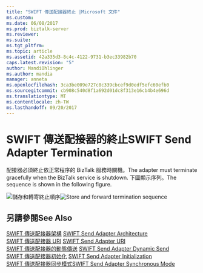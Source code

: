 ```yaml
---
title: "SWIFT 傳送配接器終止 |Microsoft 文件"
ms.custom: 
ms.date: 06/08/2017
ms.prod: biztalk-server
ms.reviewer: 
ms.suite: 
ms.tgt_pltfrm: 
ms.topic: article
ms.assetid: 42a335d3-8c4c-4122-9731-b3ec33982b70
caps.latest.revision: "5"
author: MandiOhlinger
ms.author: mandia
manager: anneta
ms.openlocfilehash: 3ca3be009e727c8c339cbcef9d0edf5efc60efb0
ms.sourcegitcommit: cb908c540d8f1a692d01dc8f313e16cb4b4e696d
ms.translationtype: MT
ms.contentlocale: zh-TW
ms.lasthandoff: 09/20/2017
---
```

# <a name="swift-send-adapter-termination"></a><span data-ttu-id="18a08-102">SWIFT 傳送配接器的終止</span><span class="sxs-lookup"><span data-stu-id="18a08-102">SWIFT Send Adapter Termination</span></span>
<span data-ttu-id="18a08-103">配接器必須終止依正常程序的 BizTalk 服務時關機。</span><span class="sxs-lookup"><span data-stu-id="18a08-103">The adapter must terminate gracefully when the BizTalk service is shutdown.</span></span> <span data-ttu-id="18a08-104">下圖顯示序列。</span><span class="sxs-lookup"><span data-stu-id="18a08-104">The sequence is shown in the following figure.</span></span>  
  
 <span data-ttu-id="18a08-105">![儲存和轉寄終止順序](../../adapters-and-accelerators/fileact-interact/media/56ef1232-6f59-4158-80ed-de5b2f824692.gif "56ef1232-6f59-4158-80ed-de5b2f824692")</span><span class="sxs-lookup"><span data-stu-id="18a08-105">![Store and forward termination sequence](../../adapters-and-accelerators/fileact-interact/media/56ef1232-6f59-4158-80ed-de5b2f824692.gif "56ef1232-6f59-4158-80ed-de5b2f824692")</span></span>  
  
## <a name="see-also"></a><span data-ttu-id="18a08-106">另請參閱</span><span class="sxs-lookup"><span data-stu-id="18a08-106">See Also</span></span>  
 <span data-ttu-id="18a08-107">[SWIFT 傳送配接器架構](../../adapters-and-accelerators/fileact-interact/swift-send-adapter-architecture.md) </span><span class="sxs-lookup"><span data-stu-id="18a08-107">[SWIFT Send Adapter Architecture](../../adapters-and-accelerators/fileact-interact/swift-send-adapter-architecture.md) </span></span>  
 <span data-ttu-id="18a08-108">[SWIFT 傳送配接器 URI](../../adapters-and-accelerators/fileact-interact/swift-send-adapter-uri.md) </span><span class="sxs-lookup"><span data-stu-id="18a08-108">[SWIFT Send Adapter URI](../../adapters-and-accelerators/fileact-interact/swift-send-adapter-uri.md) </span></span>  
 <span data-ttu-id="18a08-109">[SWIFT 傳送配接器的動態傳送](../../adapters-and-accelerators/fileact-interact/swift-send-adapter-dynamic-send.md) </span><span class="sxs-lookup"><span data-stu-id="18a08-109">[SWIFT Send Adapter Dynamic Send](../../adapters-and-accelerators/fileact-interact/swift-send-adapter-dynamic-send.md) </span></span>  
 <span data-ttu-id="18a08-110">[SWIFT 傳送配接器初始化](../../adapters-and-accelerators/fileact-interact/swift-send-adapter-initialization.md) </span><span class="sxs-lookup"><span data-stu-id="18a08-110">[SWIFT Send Adapter Initialization](../../adapters-and-accelerators/fileact-interact/swift-send-adapter-initialization.md) </span></span>  
 [<span data-ttu-id="18a08-111">SWIFT 傳送配接器同步模式</span><span class="sxs-lookup"><span data-stu-id="18a08-111">SWIFT Send Adapter Synchronous Mode</span></span>](../../adapters-and-accelerators/fileact-interact/swift-send-adapter-synchronous-mode.md)